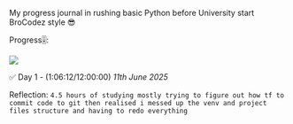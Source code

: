 My progress journal in rushing basic Python before University start BroCodez style 😎

Progress🎚️: 

![](https://geps.dev/progress/8)

✅ Day 1 - (1:06:12/12:00:00) *11th June 2025*

Reflection:  `4.5 hours of studying mostly trying to figure out how tf to commit code to git then realised i messed up the venv and project files structure and having to redo everything`
